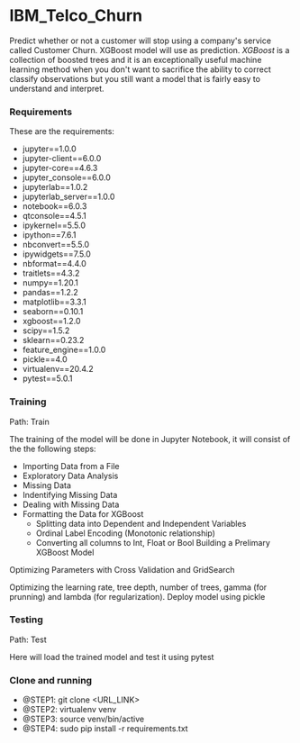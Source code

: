 # IBM_Telco_Churn
Predict whether or not a customer will stop using a company's service called Customer Churn. XGBoost model will use as prediction. *XGBoost* is a collection of boosted trees and it is an exceptionally useful machine learning method when you don't want to sacrifice the ability to correct classify observations but you still want a model that is fairly easy to understand and interpret.


### Requirements
These are the requirements:
- jupyter==1.0.0
- jupyter-client==6.0.0
- jupyter-core==4.6.3
- jupyter_console==6.0.0
- jupyterlab==1.0.2
- jupyterlab_server==1.0.0
- notebook==6.0.3
- qtconsole==4.5.1
- ipykernel==5.5.0
- ipython==7.6.1
- nbconvert==5.5.0
- ipywidgets==7.5.0
- nbformat==4.4.0
- traitlets==4.3.2
- numpy==1.20.1
- pandas==1.2.2
- matplotlib==3.3.1
- seaborn==0.10.1
- xgboost==1.2.0
- scipy==1.5.2
- sklearn==0.23.2
- feature_engine==1.0.0
- pickle==4.0
- virtualenv==20.4.2
- pytest==5.0.1


### Training

Path: Train

The training of the model will be done in Jupyter Notebook, it will consist of the the following steps:

- Importing Data from a File
- Exploratory Data Analysis
- Missing Data
- Indentifying Missing Data
- Dealing with Missing Data
- Formatting the Data for XGBoost
  - Splitting data into Dependent and Independent Variables
  - Ordinal Label Encoding (Monotonic relationship)
  - Converting all columns to Int, Float or Bool
Building a Prelimary XGBoost Model

Optimizing Parameters with Cross Validation and GridSearch

Optimizing the learning rate, tree depth, number of trees, gamma (for prunning) and lambda (for regularization).
Deploy model using pickle

### Testing

Path: Test

Here will load the trained model and test it using pytest


### Clone and running

- @STEP1: git clone <URL_LINK>
- @STEP2: virtualenv venv
- @STEP3: source venv/bin/active
- @STEP4: sudo pip install -r requirements.txt
